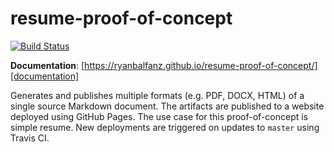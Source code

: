 # resume-proof-of-concept

[![Build Status](https://travis-ci.org/RyanBalfanz/resume-proof-of-concept.svg?branch=master)](https://travis-ci.org/RyanBalfanz/resume-proof-of-concept)

**Documentation**: [https://ryanbalfanz.github.io/resume-proof-of-concept/][documentation]

Generates and publishes multiple formats (e.g. PDF, DOCX, HTML) of a single source Markdown document. The artifacts are published to a website deployed using GitHub Pages. The use case for this proof-of-concept is simple resume. New deployments are triggered on updates to `master` using Travis CI.

[documentation]: https://ryanbalfanz.github.io/resume-proof-of-concept/